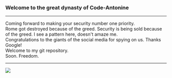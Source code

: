 ### Welcome to the great dynasty of Code-Antonine
<hr>
Coming forward to making your security number one priority.<br>
Rome got destroyed because of the greed. Security is being sold because of the greed. I see a pattern here, doesn't amaze me.<br>
Congratulations to the giants of the social media for spying on us. Thanks Google!<br>
Welcome to my git repository.<br>
Soon. Freedom.<br>
<hr>
<img src="https://github-readme-stats.vercel.app/api?username=aurelius4&show_icons=true&theme=radical"></img>

<!--
**aurelius4/aurelius4** is a ✨ _special_ ✨ repository because its `README.md` (this file) appears on your GitHub profile.

Here are some ideas to get you started:

- 🔭 I’m currently working on ...
- 🌱 I’m currently learning ...
- 👯 I’m looking to collaborate on ...
- 🤔 I’m looking for help with ...
- 💬 Ask me about ...
- 📫 How to reach me: ...
- 😄 Pronouns: ...
- ⚡ Fun fact: ...
-->
